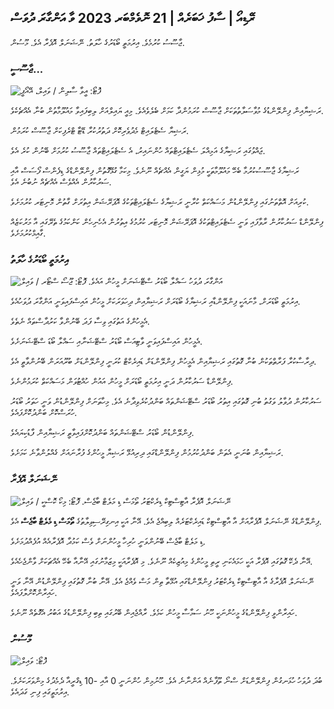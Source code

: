 ## ރޭޑިއޯ \| ސާފު ޚަބަރެއް \| 21 ނޮވެމްބަރ 2023 ވާ އަންގާރަ ދުވަސް

ޖާސޫސު ކުރުމެވެ. އިރުމަތީ ބޯޑަރުގެ ހާލަތު. ނޭޝަނަލް އޮޕެރާ އެވެ. މޫސުން.

### ޖާސޫސީ...

![ ފޮޓޯ: އީވާ ސާލިން / ވައިލް، އޭއޯޕީ](https://images.cdn.yle.fi/image/upload/c_crop,h_562,w_1000,x_0,y_32/ar_1.77777777777777777,c_fill,g_faces,h_675,w_1200/dpr_1.0/q_auto:eco/f_auto/fl_lossy/v1700569701/39-1204215655ca2203557b)

ރަޝިޔާއިން ފިންލޭންޑުގެ މުވާސަލާތުތަކަށް ޖާސޫސް ކުރަމުންދާ ކަމަށް ބެލެވެއެވެ. މިއީ ޔައިލްއަށް ލިބިފައިވާ މައުލޫމާތުން ބުނާ އެއްޗެކެވެ.

ރަޝިޔާ ސެޓެލައިޓް މެދުވެރިކޮށް ދަތުރުކުރާ ޑޭޓާ ޓްރެފިކަށް ޖާސޫސް ކުރަމުން.

ޖައްވުގައި ރަޝިޔާގެ އަމިއްލަ ސެޓެލައިޓްތައް ހުންނައިރު، އެ ސެޓެލައިޓްތައް ޖާސޫސު ކުރުމަށް ބޭނުން ކުރެ އެވެ.

ރަޝިޔާގެ ޖާސޫސުކުރުމާ ބެހޭ މައުލޫމާތަކީ މުޅިން ޔަގީން އެއްޗެއް ނޫނެވެ. މިކަމާ ގުޅޭގޮތުން ފިންލޭންޑްގެ ޑިފެންސް ފޯސަސް އާއި ސަރުކާރުން އެއްވެސް އެއްޗެއް ނުބުނެ އެވެ.

ކުރިއަށް އޮތްތަނުގައި ފިންލޭންޑުން މަސައްކަތް ކުރާނީ ރަޝިޔާގެ ސެޓެލައިޓްތަކުގެ އޮޕަރޭޝަން އިތުރަށް ގާތުން މޮނިޓަރ ކުރުމަށެވެ.

ފިންލޭންޑް ސަރުކާރުން ރާވާފައި ވަނީ ސެޓެލައިޓްތަކުގެ އޮޕަރޭޝަން މޮނިޓަރ ކުރުމުގެ އިތުރުން އެހެނިހެން ކަންކަމުގެ ތެރޭގައި އާ މަރުކަޒެއް ގާއިމްކުރުމަށެވެ.

### އިރުމަތީ ބޯޑަރުގެ ހާލަތު

![އަންގާރަ ދުވަހު ސައްލާ ބޯޑަރު ސްޓޭޝަނަށް މީހުން އައެވެ. ފޮޓޯ: ޖޫސޯ ސްޓޯރ / ވައިލް](https://images.cdn.yle.fi/image/upload/c_crop,h_2515,w_4470,x_0,y_0/ar_1.7777777777777777,c_fill,g_faces,h_675,w_1200/dpr_1.0/q_auto:eco/f_auto/fl_lossy/v1700575368/39-1203513655b5b4d432e9)

އިރުމަތީ ބޯޑަރަށް، މާނައަކީ ފިންލޭންޑާއި ރަޝިޔާގެ ބޯޑަރަށް ރަޝިޔާއިން ދިހަވަރަކަށް މީހުން އައިސްފައިވަނީ އަންގާރަ ދުވަހުއެވެ.

އެމީހުންގެ އަތުގައި ވިސާ ފަދަ ބޭނުންވާ ކަރުދާސްތައް ނެތެވެ.

އެމީހުން އައިސްފައިވަނީ ވާޓިއަސް ބޯޑަރު ސްޓޭޝަނާއި ސައްލާ ބޯޑަ ސްޓޭޝަނަށެވެ.

ދިރާސާކުރާ ފަރާތްތަކުން ބުނާ ގޮތުގައި ރަޝިޔާއިން އެމީހުން ފިންލޭންޑަށް ޑައިރެކްޓް ކުރަނީ ފިންލޭންޑަށް ބުރޫއަރަން ބޭނުންވާތީ އެވެ.

ފިންލޭންޑް ސަރުކާރުން ދަނީ އިރުމަތީ ބޯޑަރަށް މީހުން އައުން ހުއްޓުވަން މަސައްކަތް ކުރަމުންނެވެ.

ސަރުކާރުން ދުވާލު ވަގުތު ބުނި ގޮތުގައި އިތުރު ބޯޑަރު ސްޓޭޝަންތައް ބަންދުކުރެވިދާނެ އެވެ. މިހާތަނަށް ފިންލޭންޑުން ވަނީ ހަތަރު ބޯޑަރު ހުރަސްކޮށް ބަންދުކޮށްފައެވެ.

ފިންލޭންޑުން ބޯޑަރު ސްޓޭޝަންތައް ބަންދުކޮށްފައިވާތީ ރަޝިޔާއިން ފާޑުކިޔައެވެ.

ރަޝިޔާއިން ބުނަނީ އެތަން ބަންދުކުރުމުން ފިންލޭންޑްގައި ދިރިއުޅޭ ރަޝިޔާ މީހުންގެ ފުރާނައަށް ގެއްލުންވާނެ ކަމަށެވެ.

### ނޭޝަނަލް އޮޕެރާ

![ނޭޝަނަލް އޮޕެރާ އާޓިސްޓިކް ޑިރެކްޓަރު ތޯމަސް ޑި މަލެޓް ބާޖެސް. ފޮޓޯ: މިކޯ ކޮސްކީ / ވައިލް](https://images.cdn.yle.fi/image/upload/c_crop,h_3078,w_5472,x_0,y_570/ar_1.7777777777777777,c_fill,g_faces,h_675,w_1200/dpr_1.0/q_auto:eco/f_auto/fl_lossy/v1699350873/39-1196938654a091844d91)

ފިންލޭންޑްގެ ނޭޝަނަލް އޮޕެރާއަށް އާ އާޓިސްޓިކް ޑައިރެކްޓަރެއް ލިބިއްޖެ އެވެ. އޭނާ އަކީ އިނގިރޭސިވިލާތުގެ **ތޯމަސް ޑި މެލެޓް ބާޖެސް** އެވެ.

ޑި މަލެޓް ބާޖެސް ބޭނުންވަނީ ހުރިހާ މީހުންނަށް ވެސް ކަމުދާ އޮޕެރާއެއް އުފެއްދުމަށެވެ.

އޭނާ ދެކޭ ގޮތުގައި އޮޕެރާ އަކީ ހަމައެކަނި ރީތި މީހުންގެ މިއުޒިކެއް ނޫނެވެ. މި އޮޕެރާއަކީ މިޒަމާނުގައި އޭނާއާ ބެހޭ އެއްޗަކަށް ވާންޖެހެއެވެ.

ނޭޝަނަލް އޮޕެރާގެ އާ އާޓިސްޓިކް ޑިރެކްޓަރު ފިންލޭންޑްގައި އުޅޭތާ ތިން މަސް ވެއްޖެ އެވެ. އޭނާ ބުނާ ގޮތުގައި ފިންލޭންޑުން އޭނާ ވަނީ ހައިރާންކޮށްލާފައެވެ.

ހައިރާންވީ ފިންލޭންޑުގެ މީހުންނަކީ ހޫނު ސަމާސާ މީހުން ކަމެވެ. ރާއްޖެއިން ބޭރުގައި ތިބި ފިންލޭންޑުގެ އަބުރު އެގޮތެއް ނޫނެވެ.

### މޫސުން

![ ފޮޓޯ: ވައިލް](https://images.cdn.yle.fi/image/upload/c_crop,h_1080,w_1919,x_0,y_0/ar_1.77777777777777777,c_fill,g_faces,h_675,w_1200/dpr_1.0/q_auto:eco/f_auto/fl_lossy/v1700579363/39-1204521655cc80468754)

ބުދަ ދުވަހު ހުޅަނގުން ފިންލޭންޑަށް ސްނޯ ތޫފާނެއް އަންނާނެ އެވެ. ހޫނުމިން ހުންނަނީ 0 އާއި -10 ޑިގްރީއާ ދެމެދުގެ މިންވަރަކަށެވެ. އިރުމަތީގައި ފިނި ގަދައެވެ.
